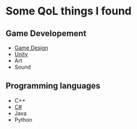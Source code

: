 # Some QoL things I found
## Game Developement
- [Game Design](CONTENT/GAME%20DEVELOPEMENT/GAME%20DESIGN/GAME%20DESIGN.md)
- [Unity](CONTENT/GAME%20DEVELOPEMENT/UNITY/UNITY.md)
- Art
- Sound
## Programming languages
- C++
- [C#](CONTENT/POGRAMMING%20LANGUAGES/C%20SHARP.md)
- Java
- Python